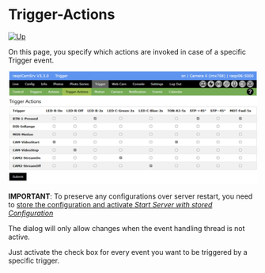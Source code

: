 # Trigger-Actions

[![Up](img/goup.gif)](./Trigger.md)

On this page, you specify which actions are invoked in case of a specific Trigger event.

![TriggerActions](./img/Trigger_TriggerActions.jpg)

**IMPORTANT**: To preserve any configurations over server restart, you need to [store the configuration and activate *Start Server with stored Configuration*](./SettingsConfiguration.md)


The dialog will only allow changes when the event handling thread is not active.

Just activate the check box for every event you want to be triggered by a specific trigger.